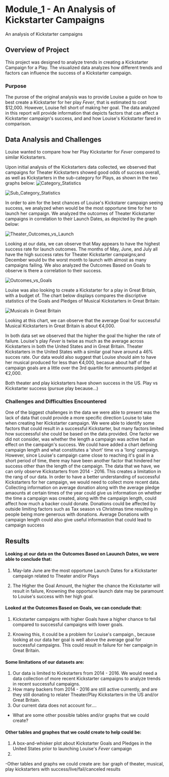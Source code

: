 # Module_1 - An Analysis of Kickstarter Campaigns
An analysis of Kickstarter campaigns

## Overview of Project
This project was designed to analyze trends in creating a Kickstarter Campaign for a Play. The visualized data analyzes how different trends and factors can influence the success of a Kickstarter campaign. 
### Purpose
The purose of the original analysis was to provide Louise a guide on how to best create a Kickstarter for her play _Fever_, that is estimated to cost $12,000. However, Louise fell short of making her goal. The data analyzed in this report will provide information that depicts factors that can affect a Kickstarter campaign's success, and and how Louise's Kickstarter fared in comparison.

## Data Analysis and Challenges
Louise wanted to compare how her Play Kickstarter for _Fever_ compared to similar Kickstarters. 

Upon initial analysis of the Kickstarters data collected, we observed that campaigns for Theater Kickstarters showed good odds of success overall, as well as Kickstarters in the sub-category for Plays, as shown in the two graphs below:
![Category_Statistics](https://user-images.githubusercontent.com/84881187/121796085-660c5b80-cbe4-11eb-94fd-c44f70c56ee1.png)

![Sub_Category_Statistics](https://user-images.githubusercontent.com/84881187/121794602-a3b6b780-cbd7-11eb-8e4a-e0ca2f354c6d.png)

In order to aim for the best chances of Louise's Kickstarer campaign seeing success, we analyzed when would  be the most opportune time for her to launch her campaign. We analyzed the outcomes of Theater Kickstarter campaigns in correlation to their Launch Dates, as depicted by the graph below:

![Theater_Outcomes_vs_Launch](https://user-images.githubusercontent.com/84881187/121792909-6f87ca80-cbc8-11eb-8021-5388f5eb52da.png)

Looking at our data, we can observe that May appears to have the highest success rate for launch outcomes.
The months of May, June, and July all have the high success rates for Theater Kickstarter campaigns;and December would bv the worst month to launch with almost as many campaigns failing. 
We also analyzed the Outcomes Based on Goals to observe is there a correlation to their success.

![Outcomes_vs_Goals](https://user-images.githubusercontent.com/84881187/121792910-7282bb00-cbc8-11eb-9c3e-527593a34696.png)

Louise was also looking to create a Kickstarter for a play in Great Britain, with a budget of. The chart below displays compares the discriptive statistics of the Goals and Pledges of Musical Kickstarters in Great Britain: 

![Musicals in Great Britain](https://user-images.githubusercontent.com/84881187/121795104-7966f900-cbdb-11eb-83c4-f2eb95cb045c.png)

Looking at this chart, we can observe that the average Goal for successful Musical Kickstarters in Great Britain is about €4,000. 

In both data set we observed that the higher the goal the higher the rate of failure. Louise's play _Fever_ is twise as much as the average across Kickstarters in both the United States and in Great Britain. Theater Kickstarters in the United States with a similar goal have around a 46% succes rate. Our data would also suggest that Louise should aim to have her musical produced for less than €4,000, becasue about half of the campaign goals are a little over the 3rd quartile for ammounts pledged at €2,000.

Both theater and play kickstarters have shown success in the US. Play vs Kickstarter success (pursue play because...)

### Challenges and Difficulties Encountered

One of the biggest challenges in the data we were able to present was the lack of data that could provide a more specific direction Louise to take when creating her Kickstarter campaign. We were able to identify some factors that could result in a successful Kickstarter, but many factors limited how succeessful she could be based on the data provided. One factor we did not consider, was whether the length a campaign was active had an effect on the campaign's success. We could have added a chart defining campaign length and what constitutes a 'short' time vs a 'long' campaign. However, since Louise's campaign came close to reaching it's goal in a short period of time, there may have been another factor that hindered her success other than the length of the campaign.  The data that we have, we can only observe Kickstarters from 2014 - 2016. This creates a limitation in the rang of our data. In order to have a better understanding of successful Kickstarters for her campaign, we would need to collect more recent data. Collecting  information on average donation along with the average pledge amaounts at certain times of the year could give us information on whether the time a campaign was created, along with the campaign length, could affect how much a backer could donate. Donations could be affected by outside limiting factors such as Tax season vs Christmas time resulting in people being more generous with donations. Average Donations with campaign length could also give useful informastion that could lead to campaign success

## Results


#### Looking at our data on the Outcomes Based on Lauunch Dates, we were able to conclude that:

1. May-late June are the most opportune Launch Dates for a Kickstarter campaign related to Theater and/or Plays

2. The Higher the Goal Amount, the higher the chance the Kickstarter will result in failure,
 Knowning the opportune launch date may be paramount to Louise's success with her high goal.


#### Looked at the Outcomes Based on Goals, we can conclude that:
1. Kickstarter campaigns with higher Goals have a higher chance to fail compared to successful campaigns with lower goals.

2. Knowing this, it could be a problem for Louise's campaign., because looking at our data her goal is well above the average goal for successful campaigns. This could result in failure for her campaign in Great Britain.


#### Some limitations of our datasets are:

1. Our data is limited to Kickstarters from 2014 - 2016. We would need a data collection of more recent Kickstarter campaigns to analyze trends in recent successful campaigns.
2. How many backers from 2014 - 2016 are still active currently, and are they still donating to relater Theater/Play Kickstarters in the US and/or Great Britain.
3. Our current data does not account for....

- What are some other possible tables and/or graphs that we could create?


#### Other tables and graphes that we could create to help could be:
1. A box-and-whisker plot about Kickstarter Goals and Pledges in the United States prior to launching Louise's _Fever_ campaign
2. 
-Other tables and graphs we could create are: bar graph of theater, musical, play kickstarters with success/live/fail/canceled results




